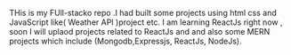 THis is my FUll-stacko repo .I had built some projects using html css and JavaScript like( Weather API )project etc. I am learning ReactJs right now , soon I will uplaod projects related to ReactJs and  and also some MERN projects which include (Mongodb,Expressjs, ReactJs, NodeJs).
